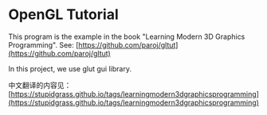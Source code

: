 # OpenGL Tutorial

This program is the example in the book "Learning Modern 3D Graphics Programming". See: [https://github.com/paroj/gltut](https://github.com/paroj/gltut)

In this project, we use glut gui library.

中文翻译的内容见：[https://stupidgrass.github.io/tags/learningmodern3dgraphicsprogramming](https://stupidgrass.github.io/tags/learningmodern3dgraphicsprogramming)
